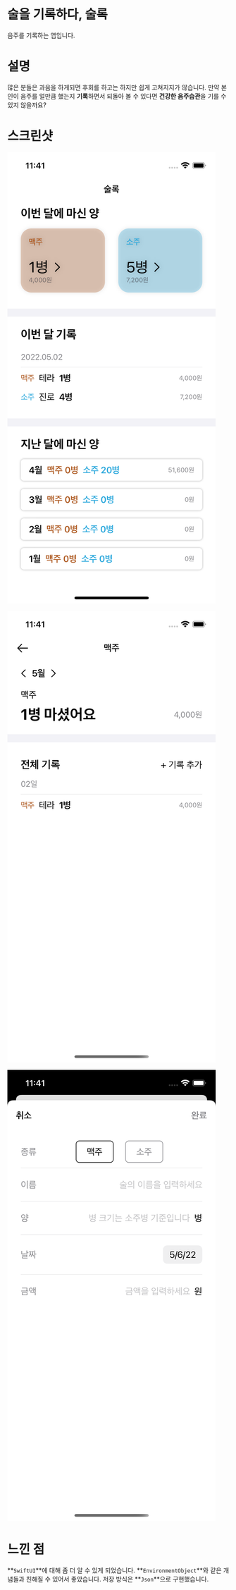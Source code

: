 # 술을 기록하다, 술록
음주를 기록하는 앱입니다.

# 설명
많은 분들은 과음을 하게되면 후회를 하고는 하지만 쉽게 고쳐지지가 않습니다. 만약 본인이 음주를 얼만큼 했는지 **기록**하면서 되돌아 볼 수 있다면 **건강한 음주습관**을 기를 수 있지 않을까요?

# 스크린샷
![](Screenshots/home.png)

![](Screenshots/detail.png)

![](Screenshots/add.png)

# 느낀 점
**`SwiftUI`**에 대해 좀 더 알 수 있게 되었습니다. **`EnvironmentObject`**와 같은 개념들과 친해질 수 있어서 좋았습니다. 저장 방식은 **`Json`**으로 구현했습니다.